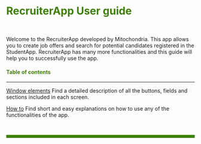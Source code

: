 # <span style="color:#3C8000">RecruiterApp User guide</span>  
<br>

Welcome to the RecruiterApp developed by Mitochondria. This app allows you to create job offers and search for potential candidates registered in the StudentApp.
RecruiterApp has many more functionalities and this guide will help you to successfully use the app.

#### <span style="color:#3C8000">Table of contents</span>  
____

[Window elements](/RecruiterApp/User-Guide-RecruiterApp/Window-elements.md) Find a detailed description of all the buttons, fields and sections included in each screen.  


[How to](/RecruiterApp/User-Guide-RecruiterApp/How-to.md) Find short and easy explanations on how to use any of the functionalities of the app.





<br>
<hr style="height:8px;background-color:#3C8000">